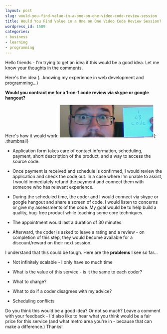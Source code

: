 ```yaml
---
layout: post
slug: would-you-find-value-in-a-one-on-one-video-code-review-session
title: Would You Find Value in a One on One Video Code Review Session?
wordpress_id: 1589
categories:
- business
- learning
- programming
---
```


Hello friends - I'm trying to get an idea if this would be a good idea.  Let me know your thoughts in the comments.

Here's the idea (...knowing my experience in web development and programming...)
 
**Would you contract me for a 1-on-1 code review via skype or google hangout?**

Here's how it would work:
[![I Like Code!](/uploads/2013/hithere-300x104.png)](/uploads/2013/hithere.png){: .thumbnail}



  * Application form takes care of contact information, scheduling, payment, short description of the product, and a way to access the source code.


  * Once payment is received and schedule is confirmed, I would review the application and check the code out.  In a case where I'm unable to assist, I would immediately refund the payment and connect them with someone who has relevant experience.


  * During the scheduled time, the coder and I would connect via skype or google hangout and share a screen of code.  I would listen to concerns or give my assessments of the code.  My goal would be to help build a quality, bug-free product while teaching some core techniques.


  * The appointment would last a duration of 30 minutes.


  * Afterward, the coder is asked to leave a rating and a review - on completion of this step, they would become available for a discount/reward on their next session.



I understand that this could be tough.  Here are the **problems** I see so far...




  * Not infinitely scalable - I only have so much time


  * What is the value of this service - is it the same to each coder?


  * What to charge?


  * What to do if a coder disagrees with my advice?


  * Scheduling conflicts



Do you think this would be a good idea?  Or not so much?  Leave a comment with your feedback - I'd also like to hear what you think would be a fair price for this service (and what metro area you're in - because that can make a difference.)  Thanks!
